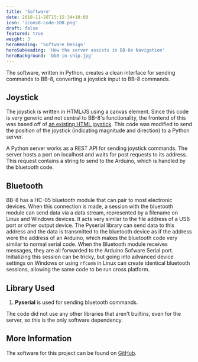 ```yaml
---
title: 'Software'
date: 2018-11-28T15:15:34+10:00
icon: 'icons8-code-100.png'
draft: false
featured: true
weight: 3
heroHeading: 'Software Design'
heroSubHeading: 'How the server assists in BB-8s Navigation'
heroBackground: 'bb8-in-ship.jpg'
---
```


The software, written in Python, creates a clean interface for sending commands
to BB-8, converting a joystick input to BB-8 commands.

## Joystick

The joystick is written in HTML/JS using a canvas element. Since this code is
very generic and not central to BB-8's functionality, the frontend of this was
based off of [an existing HTML joystick](https://www.instructables.com/Making-a-Joystick-With-HTML-pure-JavaScript/).
This code was modified to send the position of the joystick (indicating magnitude
and direction) to a Python server.

A Python server works as a REST API for sending joystick commands. The server hosts
a port on localhost and waits for post requests to its address. This request contains
a string to send to the Arduino, which is handled by the bluetooth code.

## Bluetooth

BB-8 has a HC-05 bluetooth module that can pair to most electronic devices. When
this connection is made, a session with the bluetooth module can send data via a
data stream, represented by a filename on Linux and Windows devices. It acts
very similar to the file address of a USB port or other output device. The Pyserial
library can send data to this address and the data is transmitted to the bluetooth
device as if the address were the address of an Arduino, which makes the bluetooth
code very similar to normal serial code. When the Bluetooth module receives messages,
they are all forwarded to the Arduino Sofware Serial port. Initializing this session
can be tricky, but going into advanced device settings on Windows or using `rfcomm`
in Linux can create identical bluetooth sessions, allowing the same code to be run cross
platform.

## Library Used

1. **Pyserial** is used for sending bluetooth commands.

The code did not use any other libraries that aren't builtins, even for the server,
so this is the only software dependency.

## More Information

The software for this project can be found
on [GitHub](https://github.com/intermezzio/bb-8).